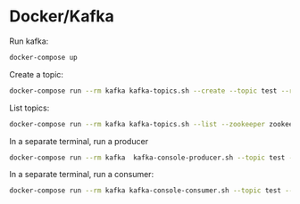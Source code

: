 # Docker/Kafka

Run kafka:
```bash
docker-compose up
```

Create a topic:
```bash
docker-compose run --rm kafka kafka-topics.sh --create --topic test --replication-factor 1 --partitions 1 --zookeeper zookeeper:2181
```

List topics:
```bash
docker-compose run --rm kafka kafka-topics.sh --list --zookeeper zookeeper:2181
```

In a separate terminal, run a producer
```bash
docker-compose run --rm kafka  kafka-console-producer.sh --topic test --broker-list kafka:9092
```

In a separate terminal, run a consumer:
```bash
docker-compose run --rm kafka kafka-console-consumer.sh --topic test --from-beginning --bootstrap-server kafka:9092
```
